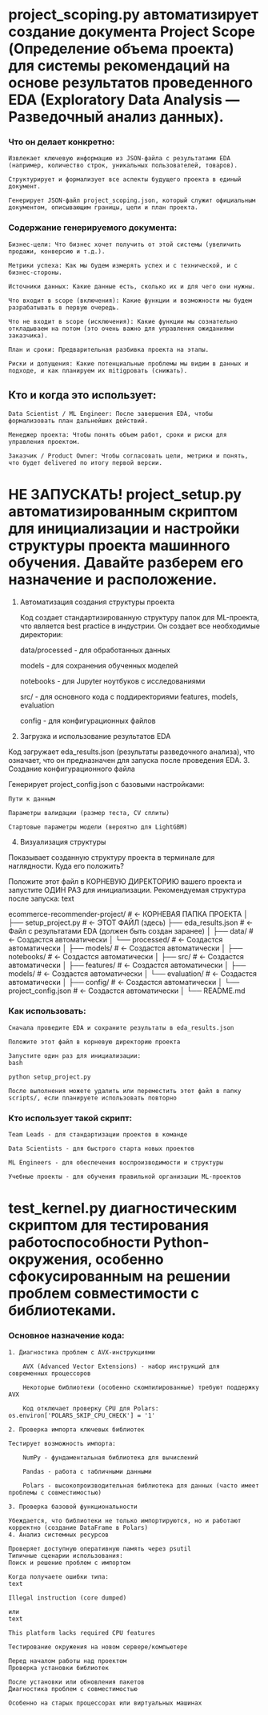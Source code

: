 # project_scoping.py автоматизирует создание документа Project Scope (Определение объема проекта) для системы рекомендаций на основе результатов проведенного EDA (Exploratory Data Analysis — Разведочный анализ данных).

### Что он делает конкретно:

    Извлекает ключевую информацию из JSON-файла с результатами EDA (например, количество строк, уникальных пользователей, товаров).

    Структурирует и формализует все аспекты будущего проекта в единый документ.

    Генерирует JSON-файл project_scoping.json, который служит официальным документом, описывающим границы, цели и план проекта.

### Содержание генерируемого документа:

    Бизнес-цели: Что бизнес хочет получить от этой системы (увеличить продажи, конверсию и т.д.).

    Метрики успеха: Как мы будем измерять успех и с технической, и с бизнес-стороны.

    Источники данных: Какие данные есть, сколько их и для чего они нужны.

    Что входит в scope (включения): Какие функции и возможности мы будем разрабатывать в первую очередь.

    Что не входит в scope (исключения): Какие функции мы сознательно откладываем на потом (это очень важно для управления ожиданиями заказчика).

    План и сроки: Предварительная разбивка проекта на этапы.

    Риски и допущения: Какие потенциальные проблемы мы видим в данных и подходе, и как планируем их mitigровать (снижать).

## Кто и когда это использует:

    Data Scientist / ML Engineer: После завершения EDA, чтобы формализовать план дальнейших действий.

    Менеджер проекта: Чтобы понять объем работ, сроки и риски для управления проектом.

    Заказчик / Product Owner: Чтобы согласовать цели, метрики и понять, что будет delivered по итогу первой версии.

# НЕ ЗАПУСКАТЬ! project_setup.py автоматизированным скриптом для инициализации и настройки структуры проекта машинного обучения. Давайте разберем его назначение и расположение.
1. Автоматизация создания структуры проекта

    Код создает стандартизированную структуру папок для ML-проекта, что является best practice в индустрии. Он создает все необходимые директории:

    data/processed - для обработанных данных

    models - для сохранения обученных моделей

    notebooks - для Jupyter ноутбуков с исследованиями

    src/ - для основного кода с поддиректориями features, models, evaluation

    config - для конфигурационных файлов

2. Загрузка и использование результатов EDA

Код загружает eda_results.json (результаты разведочного анализа), что означает, что он предназначен для запуска после проведения EDA.
3. Создание конфигурационного файла

Генерирует project_config.json с базовыми настройками:

    Пути к данным

    Параметры валидации (размер теста, CV сплиты)

    Стартовые параметры модели (вероятно для LightGBM)

4. Визуализация структуры

Показывает созданную структуру проекта в терминале для наглядности.
Куда его положить?

Положите этот файл в КОРНЕВУЮ ДИРЕКТОРИЮ вашего проекта и запустите ОДИН РАЗ для инициализации.
Рекомендуемая структура после запуска:
text

ecommerce-recommender-project/  # ← КОРНЕВАЯ ПАПКА ПРОЕКТА
│
├── setup_project.py            # ← ЭТОТ ФАЙЛ (здесь)
├── eda_results.json           # ← Файл с результатами EDA (должен быть создан заранее)
│
├── data/                      # ← Создастся автоматически
│   └── processed/             # ← Создастся автоматически
│
├── models/                    # ← Создастся автоматически
│
├── notebooks/                 # ← Создастся автоматически
│
├── src/                       # ← Создастся автоматически
│   ├── features/              # ← Создастся автоматически
│   ├── models/                # ← Создастся автоматически
│   └── evaluation/            # ← Создастся автоматически
│
├── config/                    # ← Создастся автоматически
│   └── project_config.json    # ← Создастся автоматически
│
└── README.md

### Как использовать:

    Сначала проведите EDA и сохраните результаты в eda_results.json

    Положите этот файл в корневую директорию проекта

    Запустите один раз для инициализации:
    bash

    python setup_project.py

    После выполнения можете удалить или переместить этот файл в папку scripts/, если планируете использовать повторно

### Кто использует такой скрипт:

    Team Leads - для стандартизации проектов в команде

    Data Scientists - для быстрого старта новых проектов

    ML Engineers - для обеспечения воспроизводимости и структуры

    Учебные проекты - для обучения правильной организации ML-проектов

# test_kernel.py диагностическим скриптом для тестирования работоспособности Python-окружения, особенно сфокусированным на решении проблем совместимости с библиотеками.

### Основное назначение кода:

    1. Диагностика проблем с AVX-инструкциями

        AVX (Advanced Vector Extensions) - набор инструкций для современных процессоров

        Некоторые библиотеки (особенно скомпилированные) требуют поддержку AVX

        Код отключает проверку CPU для Polars: os.environ['POLARS_SKIP_CPU_CHECK'] = '1'

    2. Проверка импорта ключевых библиотек

    Тестирует возможность импорта:

        NumPy - фундаментальная библиотека для вычислений

        Pandas - работа с табличными данными

        Polars - высокопроизводительная библиотека для данных (часто имеет проблемы с совместимостью)

    3. Проверка базовой функциональности

    Убеждается, что библиотеки не только импортируются, но и работают корректно (создание DataFrame в Polars)
    4. Анализ системных ресурсов

    Проверяет доступную оперативную память через psutil
    Типичные сценарии использования:
    Поиск и решение проблем с импортом

    Когда получаете ошибки типа:
    text

    Illegal instruction (core dumped)

    или
    text

    This platform lacks required CPU features

    Тестирование окружения на новом сервере/компьютере

    Перед началом работы над проектом
    Проверка установки библиотек

    После установки или обновления пакетов
    Диагностика проблем с совместимостью

    Особенно на старых процессорах или виртуальных машинах


